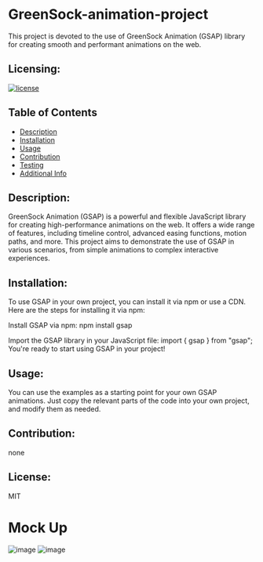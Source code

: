 # GreenSock-animation-project
This project is devoted to the use of GreenSock Animation (GSAP) library for creating smooth and performant animations on the web.

## Licensing:
[![license](https://img.shields.io/badge/license-MIT-blue)](https://shields.io)
## Table of Contents 
- [Description](#description)
- [Installation](#installation)
- [Usage](#usage)
- [Contribution](#contribution)
- [Testing](#testing)
- [Additional Info](#additional-info)
## Description:
GreenSock Animation (GSAP) is a powerful and flexible JavaScript library for creating high-performance animations on the web. It offers a wide range of features, including timeline control, advanced easing functions, motion paths, and more. This project aims to demonstrate the use of GSAP in various scenarios, from simple animations to complex interactive experiences.

## Installation:
To use GSAP in your own project, you can install it via npm or use a CDN. Here are the steps for installing it via npm:

Install GSAP via npm: npm install gsap

Import the GSAP library in your JavaScript file:
import { gsap } from "gsap";
You're ready to start using GSAP in your project!

## Usage:
You can use the examples as a starting point for your own GSAP animations. Just copy the relevant parts of the code into your own project, and modify them as needed.

## Contribution:
none

## License:
MIT

# Mock Up
![image](https://user-images.githubusercontent.com/83068010/234381633-6927b265-849c-45a3-a995-5c62098c953b.png)
![image](https://user-images.githubusercontent.com/83068010/234382804-492d4b60-7280-46a3-abcf-7d92cde2e40e.png)

